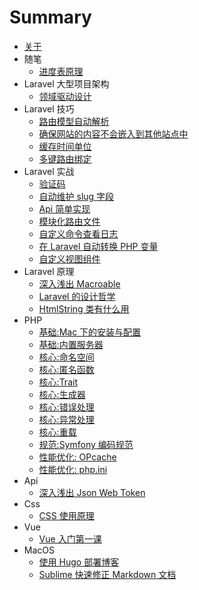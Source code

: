 # Summary

* [关于](README.md)
* 随笔
    * [进度表原理](2019-11-20-schedule.md)
* Laravel 大型项目架构
    * [领域驱动设计](2019-11-20-laravel-beyond-curd-domain-oriented.md)
* Laravel 技巧
    * [路由模型自动解析](2019-09-21-laravel-route-model-auto-resolve.md)
    * [确保网站的内容不会嵌入到其他站点中](2019-09-22-laravel-deny-frame-middleware.md)
    * [缓存时间单位](2019-09-23-laravel-cache-ttl.md)
    * [多键路由绑定](2019-09-25-laravel-multiple-route-bind.md) 
* Laravel 实战
    * [验证码](2019-09-25-laravel-captcha-tutorial.md)
    * [自动维护 slug 字段](2019-09-25-laravel-slug-trait.md)
    * [Api 简单实现](2019-09-24-laravel-basic-api.md)
    * [模块化路由文件](2019-09-25-split-laravel-routes-into-module.md)
    * [自定义命令查看日志](2019-09-26-laravel-tail-log.md)
    * [在 Laravel 自动转换 PHP 变量](2019-10-14-laravel-parse-var-to-js.md)
    * [自定义视图组件](2019-10-22-laravel-view-composer-component.md)
* Laravel 原理
    * [深入浅出 Macroable](2019-09-26-laravel-macroable.md)
    * [Laravel 的设计哲学](2019-10-17-laravel-design-philosophy.md)
    * [HtmlString 类有什么用](2019-10-26-laravel-htmlstring.md)
* PHP
    * [基础:Mac 下的安装与配置](2019-10-29-php-mac-setup-up.md)
    * [基础:内置服务器](2019-10-30-php-server.md)
    * [核心:命名空间](2019-10-31-php-namespace.md)
    * [核心:匿名函数](2019-11-01-php-anonymous-function.md)
    * [核心:Trait](2019-11-02-php-trait.md)
    * [核心:生成器](2019-11-13-php-yield.md)
    * [核心:错误处理](2019-11-15-php-error.md)
    * [核心:异常处理](2019-11-22-php-exception.md)
    * [核心:重载](2019-11-20-php-overload.md)
    * [规范:Symfony 编码规范](2019-11-06-psr-style.md)
    * [性能优化: OPcache](2019-11-08-php-opcache.md)
    * [性能优化: php.ini](2019-11-10-php-ini.md)
* Api
    * [深入浅出 Json Web Token](2019-11-19-json-web-token-tutorial.md)
* Css
    * [CSS 使用原理](2019-11-20-css-basic-usage.md)
* Vue
    * [Vue 入门第一课](2019-11-20-vue-todo-list.md)
* MacOS
    * [使用 Hugo 部署博客](2019-06-03-use-hugo-to-make-static-blog.md)
    * [Sublime 快速修正 Markdown 文档](2019-09-28-sublime-markdown-build.md)


